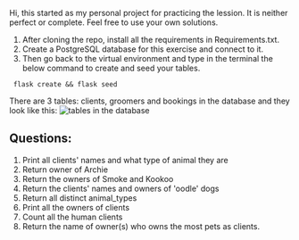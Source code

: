 Hi, this started as my personal project for practicing the lession. It is neither perfect or complete. Feel free to use your own solutions.

1. After cloning the repo, install all the requirements in Requirements.txt.
2. Create a PostgreSQL database for this exercise and connect to it.
3. Then go back to the virtual environment and 
type in the terminal the below command to create and seed your tables.

``` flask create && flask seed```


There are 3 tables: clients, groomers and bookings in the database and they look like this:
![tables in the database](docs/dog_spa%20tables.png)

## Questions:

1. Print all clients' names and what type of animal they are
2. Return owner of Archie
3. Return the owners of Smoke and Kookoo
4. Return the clients' names and owners of 'oodle' dogs
5. Return all distinct animal_types
6. Print all the owners of clients
7. Count all the human clients
8. Return the name of owner(s) who owns the most pets as clients.